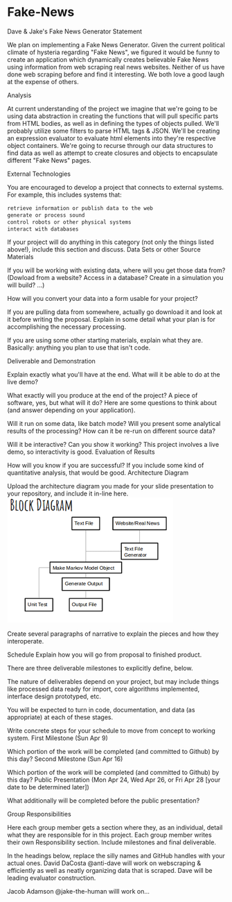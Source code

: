 # Fake-News
Dave &amp; Jake's Fake News Generator
Statement

   We plan on implementing a Fake News Generator. Given the current political climate of hysteria regarding "Fake News", we figured it would be funny to create an application which dynamically creates believable Fake News using information from web scraping real news websites. Neither of us have done web scraping before and find it interesting. We both love a good laugh at the expense of others. 

Analysis

   At current understanding of the project we imagine that we're going to be using data abstraction in creating the functions that will pull specific parts from HTML bodies, as well as in defining the types of objects pulled. We'll probably utilize some filters to parse HTML tags & JSON. We'll be creating an expression evaluator to evaluate html elements into they're respective object containers. We're going to recurse through our data structures to find data as well as attempt to create closures and objects to encapsulate different "Fake News" pages. 
    
External Technologies

You are encouraged to develop a project that connects to external systems. For example, this includes systems that:

    retrieve information or publish data to the web
    generate or process sound
    control robots or other physical systems
    interact with databases

If your project will do anything in this category (not only the things listed above!), include this section and discuss.
Data Sets or other Source Materials

If you will be working with existing data, where will you get those data from? (Dowload from a website? Access in a database? Create in a simulation you will build? ...)

How will you convert your data into a form usable for your project?

If you are pulling data from somewhere, actually go download it and look at it before writing the proposal. Explain in some detail what your plan is for accomplishing the necessary processing.

If you are using some other starting materials, explain what they are. Basically: anything you plan to use that isn't code.





Deliverable and Demonstration

Explain exactly what you'll have at the end. What will it be able to do at the live demo?

What exactly will you produce at the end of the project? A piece of software, yes, but what will it do? Here are some questions to think about (and answer depending on your application).

Will it run on some data, like batch mode? Will you present some analytical results of the processing? How can it be re-run on different source data?

Will it be interactive? Can you show it working? This project involves a live demo, so interactivity is good.
Evaluation of Results

How will you know if you are successful? If you include some kind of quantitative analysis, that would be good.
Architecture Diagram

Upload the architecture diagram you made for your slide presentation to your repository, and include it in-line here.
![realnewsorfake](/realnewsorfake.png?raw=true "FAKE NEWS")

Create several paragraphs of narrative to explain the pieces and how they interoperate.


Schedule
Explain how you will go from proposal to finished product.

There are three deliverable milestones to explicitly define, below.

The nature of deliverables depend on your project, but may include things like processed data ready for import, core algorithms implemented, interface design prototyped, etc.

You will be expected to turn in code, documentation, and data (as appropriate) at each of these stages.

Write concrete steps for your schedule to move from concept to working system.
First Milestone (Sun Apr 9)

Which portion of the work will be completed (and committed to Github) by this day?
Second Milestone (Sun Apr 16)

Which portion of the work will be completed (and committed to Github) by this day?
Public Presentation (Mon Apr 24, Wed Apr 26, or Fri Apr 28 [your date to be determined later])

What additionally will be completed before the public presentation?

Group Responsibilities

Here each group member gets a section where they, as an individual, detail what they are responsible for in this project. Each group member writes their own Responsibility section. 
Include milestones and final deliverable.

In the headings below, replace the silly names and GitHub handles with your actual ones.
David DaCosta @anti-dave
will work on webscraping & efficiently as well as neatly organizing data that is scraped. Dave will be leading evaluator construction. 

Jacob Adamson @jake-the-human
willl work on...
